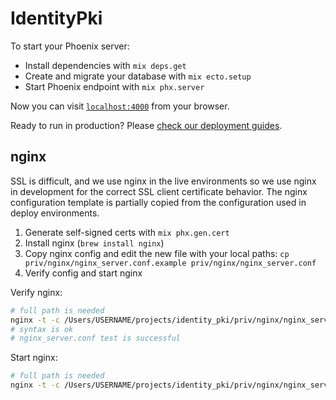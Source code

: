 # IdentityPki

To start your Phoenix server:

  * Install dependencies with `mix deps.get`
  * Create and migrate your database with `mix ecto.setup`
  * Start Phoenix endpoint with `mix phx.server`

Now you can visit [`localhost:4000`](http://localhost:4000) from your browser.

Ready to run in production? Please [check our deployment guides](https://hexdocs.pm/phoenix/deployment.html).

## nginx

SSL is difficult, and we use nginx in the live environments so we use nginx in development for the correct SSL client certificate behavior. The nginx configuration template is partially copied from the configuration used in deploy environments.

1. Generate self-signed certs with `mix phx.gen.cert`
2. Install nginx (`brew install nginx`)
3. Copy nginx config and edit the new file with your local paths: `cp priv/nginx/nginx_server.conf.example priv/nginx/nginx_server.conf`
4. Verify config and start nginx

Verify nginx:

```sh
# full path is needed
nginx -t -c /Users/USERNAME/projects/identity_pki/priv/nginx/nginx_server.conf
# syntax is ok
# nginx_server.conf test is successful
```

Start nginx:

```sh
# full path is needed
nginx -t -c /Users/USERNAME/projects/identity_pki/priv/nginx/nginx_server.conf
```
